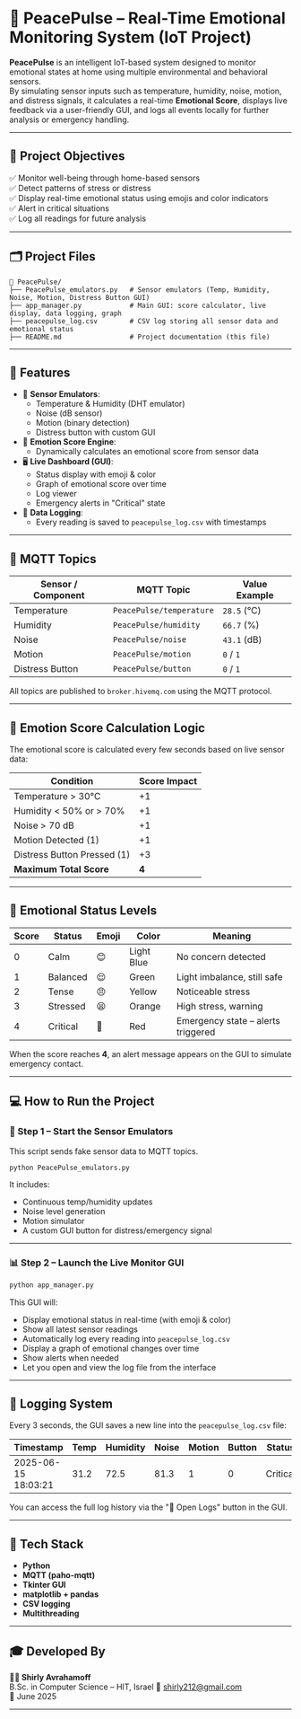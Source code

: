 # 💓 PeacePulse – Real-Time Emotional Monitoring System (IoT Project)

**PeacePulse** is an intelligent IoT-based system designed to monitor emotional states at home using multiple environmental and behavioral sensors.  
By simulating sensor inputs such as temperature, humidity, noise, motion, and distress signals, it calculates a real-time **Emotional Score**, displays live feedback via a user-friendly GUI, and logs all events locally for further analysis or emergency handling.

---

## 🧠 Project Objectives

✅ Monitor well-being through home-based sensors  
✅ Detect patterns of stress or distress  
✅ Display real-time emotional status using emojis and color indicators  
✅ Alert in critical situations  
✅ Log all readings for future analysis

---

## 🗂️ Project Files

```
📁 PeacePulse/
├── PeacePulse_emulators.py   # Sensor emulators (Temp, Humidity, Noise, Motion, Distress Button GUI)
├── app_manager.py            # Main GUI: score calculator, live display, data logging, graph
├── peacepulse_log.csv        # CSV log storing all sensor data and emotional status
├── README.md                 # Project documentation (this file)
```

---

## 🚀 Features

- 🧪 **Sensor Emulators**:
  - Temperature & Humidity (DHT emulator)
  - Noise (dB sensor)
  - Motion (binary detection)
  - Distress button with custom GUI
- 🧮 **Emotion Score Engine**:
  - Dynamically calculates an emotional score from sensor data
- 🖥️ **Live Dashboard (GUI)**:
  - Status display with emoji & color
  - Graph of emotional score over time
  - Log viewer
  - Emergency alerts in "Critical" state
- 📁 **Data Logging**:
  - Every reading is saved to `peacepulse_log.csv` with timestamps

---

## 📡 MQTT Topics

| Sensor / Component   | MQTT Topic              | Value Example     |
|----------------------|--------------------------|-------------------|
| Temperature          | `PeacePulse/temperature` | `28.5` (°C)       |
| Humidity             | `PeacePulse/humidity`    | `66.7` (%)        |
| Noise                | `PeacePulse/noise`       | `43.1` (dB)       |
| Motion               | `PeacePulse/motion`      | `0` / `1`         |
| Distress Button      | `PeacePulse/button`      | `0` / `1`         |

All topics are published to `broker.hivemq.com` using the MQTT protocol.

---

## 🧠 Emotion Score Calculation Logic

The emotional score is calculated every few seconds based on live sensor data:

| Condition                        | Score Impact |
|----------------------------------|--------------|
| Temperature > 30°C              | +1           |
| Humidity < 50% or > 70%         | +1           |
| Noise > 70 dB                   | +1           |
| Motion Detected (1)            | +1           |
| Distress Button Pressed (1)    | +3           |
| **Maximum Total Score**        | **4**         |

---

## 🌈 Emotional Status Levels

| Score | Status     | Emoji | Color       | Meaning                                  |
|-------|------------|-------|-------------|------------------------------------------|
| 0     | Calm       | 😊    | Light Blue  | No concern detected                      |
| 1     | Balanced   | 😌    | Green       | Light imbalance, still safe              |
| 2     | Tense      | 😠    | Yellow      | Noticeable stress                        |
| 3     | Stressed   | 😫    | Orange      | High stress, warning                     |
| 4     | Critical   | 🚨    | Red         | Emergency state – alerts triggered       |

When the score reaches **4**, an alert message appears on the GUI to simulate emergency contact.

---

## 💻 How to Run the Project

### 🧪 Step 1 – Start the Sensor Emulators
This script sends fake sensor data to MQTT topics.

```bash
python PeacePulse_emulators.py
```

It includes:
- Continuous temp/humidity updates
- Noise level generation
- Motion simulator
- A custom GUI button for distress/emergency signal

---

### 📊 Step 2 – Launch the Live Monitor GUI

```bash
python app_manager.py
```

This GUI will:
- Display emotional status in real-time (with emoji & color)
- Show all latest sensor readings
- Automatically log every reading into `peacepulse_log.csv`
- Display a graph of emotional changes over time
- Show alerts when needed
- Let you open and view the log file from the interface

---

## 📁 Logging System

Every 3 seconds, the GUI saves a new line into the `peacepulse_log.csv` file:

| Timestamp           | Temp | Humidity | Noise | Motion | Button | Status   |
|---------------------|------|----------|-------|--------|--------|----------|
| 2025-06-15 18:03:21 | 31.2 | 72.5     | 81.3  | 1      | 0      | Critical |

You can access the full log history via the "📁 Open Logs" button in the GUI.

---

## 🧰 Tech Stack

- **Python**
- **MQTT (paho-mqtt)**
- **Tkinter GUI**
- **matplotlib + pandas**
- **CSV logging**
- **Multithreading**

---

## 🎓 Developed By

**👩‍💻 Shirly Avrahamoff**  
B.Sc. in Computer Science – HIT, Israel
📧 shirly212@gmail.com  
📅 June 2025

---

